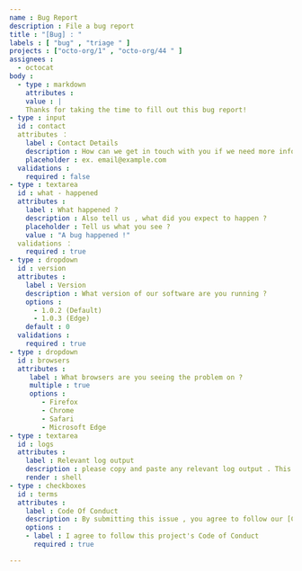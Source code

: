 ```yaml
---
name : Bug Report
description : File a bug report 
title : "[Bug] : "
labels : [ "bug" , "triage " ]
projects : ["octo-org/1" , "octo-org/44 " ]
assignees : 
  - octocat
body : 
  - type : markdown
    attributes : 
    value : |
    Thanks for taking the time to fill out this bug report!
- type : input
  id : contact
  attributes ： 
    label : Contact Details
    description : How can we get in touch with you if we need more info?
    placeholder : ex. email@example.com
  validations : 
    required : false
- type : textarea
  id : what - happened 
  attributes : 
    label : What happened ?
    description : Also tell us , what did you expect to happen ? 
    placeholder : Tell us what you see ?
    value : "A bug happened !"
  validations ： 
    required : true
- type : dropdown
  id : version
  attributes : 
    label : Version
    description : What version of our software are you running ?
    options : 
      - 1.0.2 (Default)
      - 1.0.3 (Edge)
    default : 0
  validations : 
    required : true
- type : dropdown
  id : browsers
  attributes : 
     label : What browsers are you seeing the problem on ?
     multiple : true
     options : 
        - Firefox
        - Chrome
        - Safari
        - Microsoft Edge
- type : textarea
  id : logs
  attributes : 
    label : Relevant log output
    description : please copy and paste any relevant log output . This will be automatically formatted into code , so no need for backticks.
    render : shell
- type : checkboxes
  id : terms
  attributes : 
    label : Code Of Conduct
    description : By submitting this issue , you agree to follow our [Code of Conduct] (https://example.com)
    options : 
    - label : I agree to follow this project's Code of Conduct 
      required : true 

---
```



